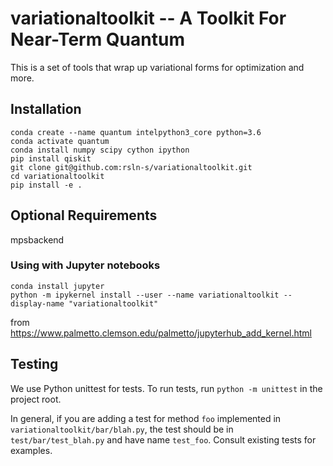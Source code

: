 # variationaltoolkit -- A Toolkit For Near-Term Quantum  

This is a set of tools that wrap up variational forms for optimization and more.

## Installation

```
conda create --name quantum intelpython3_core python=3.6
conda activate quantum
conda install numpy scipy cython ipython
pip install qiskit
git clone git@github.com:rsln-s/variationaltoolkit.git
cd variationaltoolkit
pip install -e .
```


## Optional Requirements

mpsbackend

### Using with Jupyter notebooks

```
conda install jupyter
python -m ipykernel install --user --name variationaltoolkit --display-name "variationaltoolkit"
```

from https://www.palmetto.clemson.edu/palmetto/jupyterhub_add_kernel.html

## Testing

We use Python unittest for tests. To run tests, run `python -m unittest` in the project root.

In general, if you are adding a test for method `foo` implemented in `variationaltoolkit/bar/blah.py`, the test should be in `test/bar/test_blah.py` and have name `test_foo`. Consult existing tests for examples.
